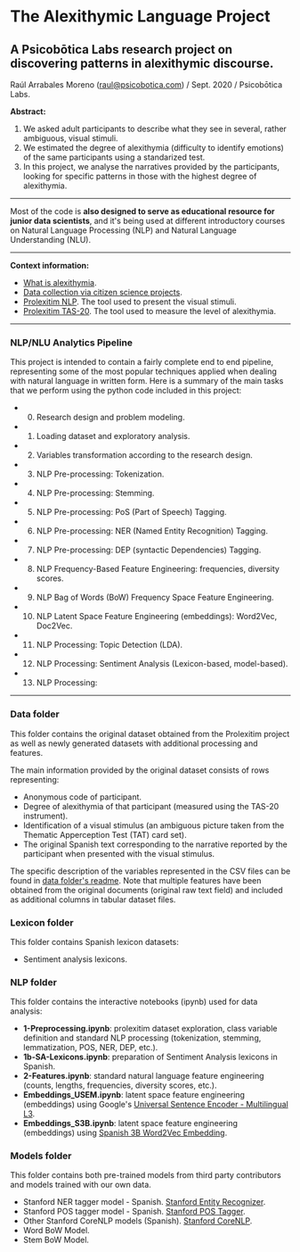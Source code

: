 # The Alexithymic Language Project
## A Psicobōtica Labs research project on discovering patterns in alexithymic discourse.
Raúl Arrabales Moreno (raul@psicobotica.com) / Sept. 2020 / Psicobōtica Labs.

**Abstract:**
1. We asked adult participants to describe what they see in several, rather ambiguous, visual stimuli. 
2. We estimated the degree of alexithymia (difficulty to identify emotions) of the same participants using a standarized test. 
3. In this project, we analyse the narratives provided by the participants, looking for specific patterns in those with the highest degree of alexithymia. 

<hr>

Most of the code is **also designed to serve as educational resource for junior data scientists**, and it's being used at different introductory courses on Natural Language Processing (NLP) and Natural Language Understanding (NLU). 

<hr>

**Context information:**
- [What is alexithymia](https://www.psicobotica.com/en/2020/06/08/alexithymia-when-i-dont-realize-how-i-feel/).
- [Data collection via citizen science projects](https://www.psicobotica.com/en/2020/06/11/get-involved-in-our-research-projects/).
- [Prolexitim NLP](https://psicobotica.com/prolexitim/nlp/index.html). The tool used to present the visual stimuli. 
- [Prolexitim TAS-20](https://psicobotica.com/prolexitim/tas-20-spain/). The tool used to measure the level of alexithymia. 
<hr>

### NLP/NLU Analytics Pipeline
This project is intended to contain a fairly complete end to end pipeline, representing some of the most popular techniques applied when dealing with natural language in written form. Here is a summary of the main tasks that we perform using the python code included in this project: 

- 0. Research design and problem modeling. 
- 1. Loading dataset and exploratory analysis. 
- 2. Variables transformation according to the research design. 
- 3. NLP Pre-processing: Tokenization. 
- 4. NLP Pre-processing: Stemming. 
- 5. NLP Pre-processing: PoS (Part of Speech) Tagging. 
- 6. NLP Pre-processing: NER (Named Entity Recognition) Tagging. 
- 7. NLP Pre-processing: DEP (syntactic Dependencies) Tagging.
- 8. NLP Frequency-Based Feature Engineering: frequencies, diversity scores.
- 9. NLP Bag of Words (BoW) Frequency Space Feature Engineering. 
- 10. NLP Latent Space Feature Engineering (embeddings): Word2Vec, Doc2Vec. 
- 11. NLP Processing: Topic Detection (LDA). 
- 12. NLP Processing: Sentiment Analysis (Lexicon-based, model-based). 
- 13. NLP Processing: 


<hr>

### Data folder
This folder contains the original dataset obtained from the Prolexitim project as well as newly generated datasets with additional processing and features.

The main information provided by the original dataset consists of rows representing: 
- Anonymous code of participant. 
- Degree of alexithymia of that participant (measured using the TAS-20 instrument). 
- Identification of a visual stimulus (an ambiguous picture taken from the Thematic Apperception Test (TAT) card set). 
- The original Spanish text corresponding to the narrative reported by the participant when presented with the visual stimulus.

The specific description of the variables represented in the CSV files can be found in [data folder's readme](https://github.com/raul-arrabales/alexithymic-lang/blob/master/data/README.md).
Note that multiple features have been obtained from the original documents (original raw text field) and included as additional columns in tabular dataset files. 

### Lexicon folder
This folder contains Spanish lexicon datasets:
- Sentiment analysis lexicons.

### NLP folder
This folder contains the interactive notebooks (ipynb) used for data analysis: 
- **1-Preprocessing.ipynb**: prolexitim dataset exploration, class variable definition and standard NLP processing (tokenization, stemming, lemmatization, POS, NER, DEP, etc.). 
- **1b-SA-Lexicons.ipynb**: preparation of Sentiment Analysis lexicons in Spanish. 
- **2-Features.ipynb**: standard natural language feature engineering (counts, lengths, frequencies, diversity scores, etc.). 
- **Embeddings_USEM.ipynb**: latent space feature engineering (embeddings) using Google's [Universal Sentence Encoder - Multilingual L3](https://tfhub.dev/google/universal-sentence-encoder-multilingual-large/3).
- **Embeddings_S3B.ipynb**: latent space feature engineering (embeddings) using [Spanish 3B Word2Vec Embedding](https://github.com/aitoralmeida/spanish_word2vec).

### Models folder 
This folder contains both pre-trained models from third party contributors and models trained with our own data. 
- Stanford NER tagger model - Spanish. [Stanford Entity Recognizer](https://nlp.stanford.edu/software/CRF-NER.html).
- Stanford POS tagger model - Spanish. [Stanford POS Tagger](https://nlp.stanford.edu/software/tagger.shtml).
- Other Stanford CoreNLP models (Spanish). [Stanford CoreNLP](https://stanfordnlp.github.io/CoreNLP/).
- Word BoW Model. 
- Stem BoW Model. 


